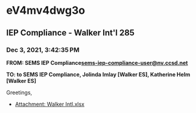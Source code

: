 # eV4mv4dwg3o
## IEP Compliance - Walker Int'l 285
### Dec 3, 2021, 3:42:35 PM
**FROM: SEMS IEP Compliance<sems-iep-compliance-user@nv.ccsd.net>**

**TO: to SEMS IEP Compliance, Jolinda Imlay [Walker ES], Katherine Helm [Walker ES]**


Greetings,  





* [Attachment: Walker Intl.xlsx](eV4mv4dwg3o-attachment-1.xlsx)
